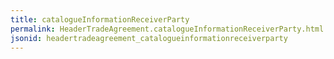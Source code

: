 ```yaml
---
title: catalogueInformationReceiverParty
permalink: HeaderTradeAgreement.catalogueInformationReceiverParty.html
jsonid: headertradeagreement_catalogueinformationreceiverparty
---
```

